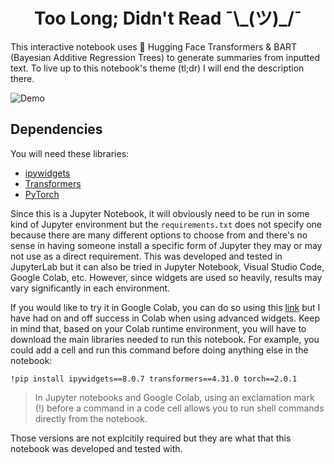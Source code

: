 <h1 align="center">
Too Long; Didn't Read ¯\_(ツ)_/¯
</h1>

This interactive notebook uses 🤗 Hugging Face Transformers & BART (Bayesian Additive Regression Trees) to generate summaries from inputted text. To live up to this notebook's theme (tl;dr) I will end the description there.

![Demo](https://i.imgur.com/v7NvPqo.gif)

## Dependencies

You will need these libraries:
- [ipywidgets](https://pypi.org/project/ipywidgets/)
- [Transformers](https://pypi.org/project/transformers/)
- [PyTorch](https://pypi.org/project/torch/)

Since this is a Jupyter Notebook, it will obviously need to be run in some kind of Jupyter environment but the `requirements.txt` does not specify one because there are many different options to choose from and there's no sense in having someone install a specific form of Jupyter they may or may not use as a direct requirement. This was developed and tested in JupyterLab but it can also be tried in Jupyter Notebook, Visual Studio Code, Google Colab, etc. However, since widgets are used so heavily, results may vary significantly in each environment. 

If you would like to try it in Google Colab, you can do so using this [link](https://colab.research.google.com/github/styounessi/tldr-jp-notebook/blob/main/tldr-jp-notebook.ipynb#scrollTo=8a5dd47a-a47e-4246-8ee7-96b387e2fc5c) but I have had on and off success in Colab when using advanced widgets. Keep in mind that, based on your Colab runtime environment, you will have to download the main libraries needed to run this notebook. For example, you could add a cell and run this command before doing anything else in the notebook:

`!pip install ipywidgets==8.0.7 transformers==4.31.0 torch==2.0.1`

> In Jupyter notebooks and Google Colab, using an exclamation mark (!) before a command in a code cell allows you to run shell commands directly from the notebook.

Those versions are not explcitily required but they are what that this notebook was developed and tested with.
